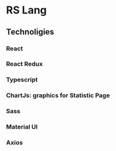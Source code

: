 # RS Lang
## Technoligies
### React
### React Redux
### Typescript
### ChartJs: graphics for Statistic Page
### Sass
### Material UI
### Axios